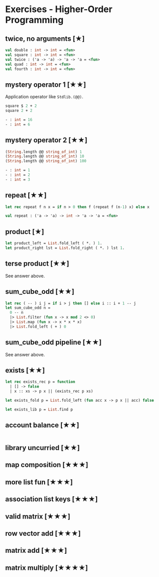 # Exercises - Higher-Order Programming
## twice, no arguments [★]
```ocaml
val double : int -> int = <fun>
val square : int -> int = <fun>
val twice : ('a -> 'a) -> 'a -> 'a = <fun>
val quad : int -> int = <fun>
val fourth : int -> int = <fun>
```

## mystery operator 1 [★★]
Application operator like `Stdlib.(@@)`.

```ocaml
square $ 2 + 2
square 2 + 2
```

```ocaml
- : int = 16
- : int = 6
```

## mystery operator 2 [★★]
```ocaml
(String.length @@ string_of_int) 1
(String.length @@ string_of_int) 10
(String.length @@ string_of_int) 100
```

```ocaml
- : int = 1
- : int = 2
- : int = 3
```

## repeat [★★]
```ocaml
let rec repeat f n x = if n > 0 then f (repeat f (n-1) x) else x
```

```ocaml
val repeat : ('a -> 'a) -> int -> 'a -> 'a = <fun>
```

## product [★]
```ocaml
let product_left = List.fold_left ( *. ) 1.
let product_right lst = List.fold_right ( *. ) lst 1.
```

## terse product [★★]
See answer above.

## sum_cube_odd [★★]
```ocaml
let rec ( -- ) i j = if i > j then [] else i :: i + 1 -- j
let sum_cube_odd n =
  0 -- n
  |> List.filter (fun x -> x mod 2 <> 0)
  |> List.map (fun x -> x * x * x)
  |> List.fold_left ( + ) 0
```

## sum_cube_odd pipeline [★★]
See answer above.

## exists [★★]
```ocaml
let rec exists_rec p = function
  | [] -> false
  | x :: xs -> p x || (exists_rec p xs)

let exists_fold p = List.fold_left (fun acc x -> p x || acc) false

let exists_lib p = List.find p
```

## account balance [★★]
```ocaml

```

## library uncurried [★★]

## map composition [★★★]

## more list fun [★★★]

## association list keys [★★★]

## valid matrix [★★★]

## row vector add [★★★]

## matrix add [★★★]

## matrix multiply [★★★★]
